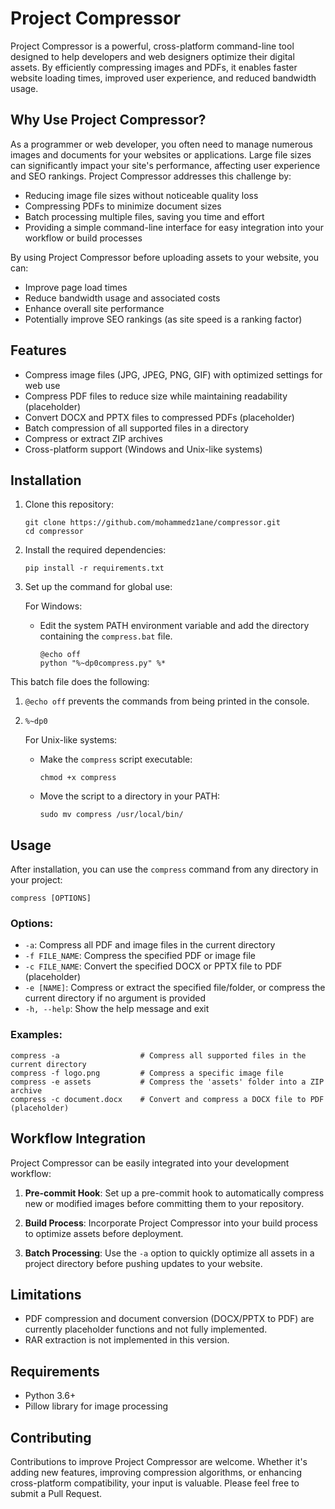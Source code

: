 # Project Compressor

Project Compressor is a powerful, cross-platform command-line tool designed to help developers and web designers optimize their digital assets. By efficiently compressing images and PDFs, it enables faster website loading times, improved user experience, and reduced bandwidth usage.

## Why Use Project Compressor?

As a programmer or web developer, you often need to manage numerous images and documents for your websites or applications. Large file sizes can significantly impact your site's performance, affecting user experience and SEO rankings. Project Compressor addresses this challenge by:

- Reducing image file sizes without noticeable quality loss
- Compressing PDFs to minimize document sizes
- Batch processing multiple files, saving you time and effort
- Providing a simple command-line interface for easy integration into your workflow or build processes

By using Project Compressor before uploading assets to your website, you can:

- Improve page load times
- Reduce bandwidth usage and associated costs
- Enhance overall site performance
- Potentially improve SEO rankings (as site speed is a ranking factor)

## Features

- Compress image files (JPG, JPEG, PNG, GIF) with optimized settings for web use
- Compress PDF files to reduce size while maintaining readability (placeholder)
- Convert DOCX and PPTX files to compressed PDFs (placeholder)
- Batch compression of all supported files in a directory
- Compress or extract ZIP archives
- Cross-platform support (Windows and Unix-like systems)

## Installation

1. Clone this repository:
   ```
   git clone https://github.com/mohammedz1ane/compressor.git
   cd compressor
   ```

2. Install the required dependencies:
   ```
   pip install -r requirements.txt
   ```

3. Set up the command for global use:

   For Windows:
   - Edit the system PATH environment variable and add the directory containing the `compress.bat` file.
        ```batch
        @echo off
        python "%~dp0compress.py" %*
        ```

This batch file does the following:

1. `@echo off` prevents the commands from being printed in the console.
2. `%~dp0`

   For Unix-like systems:
   - Make the `compress` script executable:
     ```
     chmod +x compress
     ```
   - Move the script to a directory in your PATH:
     ```
     sudo mv compress /usr/local/bin/
     ```

## Usage

After installation, you can use the `compress` command from any directory in your project:

```
compress [OPTIONS]
```

### Options:

- `-a`: Compress all PDF and image files in the current directory
- `-f FILE_NAME`: Compress the specified PDF or image file
- `-c FILE_NAME`: Convert the specified DOCX or PPTX file to PDF (placeholder)
- `-e [NAME]`: Compress or extract the specified file/folder, or compress the current directory if no argument is provided
- `-h, --help`: Show the help message and exit

### Examples:

```
compress -a                  # Compress all supported files in the current directory
compress -f logo.png         # Compress a specific image file
compress -e assets           # Compress the 'assets' folder into a ZIP archive
compress -c document.docx    # Convert and compress a DOCX file to PDF (placeholder)
```

## Workflow Integration

Project Compressor can be easily integrated into your development workflow:

1. **Pre-commit Hook**: Set up a pre-commit hook to automatically compress new or modified images before committing them to your repository.

2. **Build Process**: Incorporate Project Compressor into your build process to optimize assets before deployment.

3. **Batch Processing**: Use the `-a` option to quickly optimize all assets in a project directory before pushing updates to your website.

## Limitations

- PDF compression and document conversion (DOCX/PPTX to PDF) are currently placeholder functions and not fully implemented.
- RAR extraction is not implemented in this version.

## Requirements

- Python 3.6+
- Pillow library for image processing

## Contributing

Contributions to improve Project Compressor are welcome. Whether it's adding new features, improving compression algorithms, or enhancing cross-platform compatibility, your input is valuable. Please feel free to submit a Pull Request.

